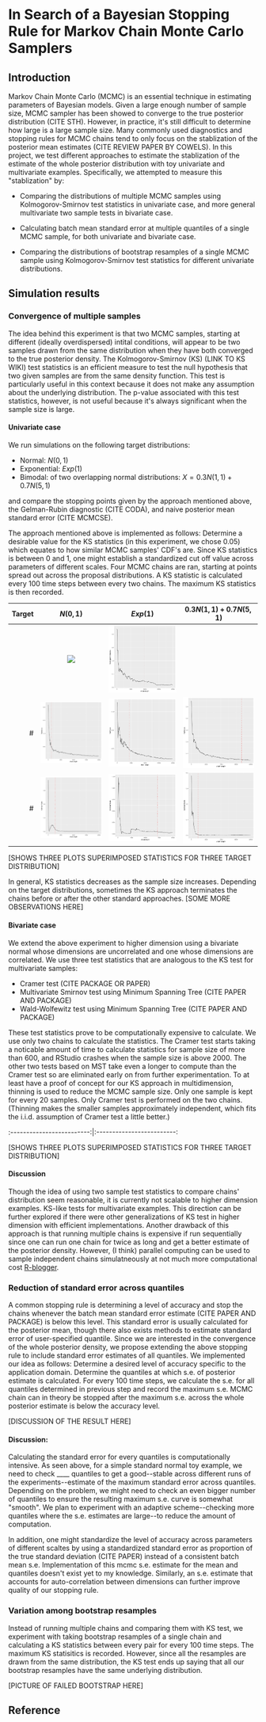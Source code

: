 # In Search of a Bayesian Stopping Rule for Markov Chain Monte Carlo Samplers

## Introduction
 
Markov Chain Monte Carlo (MCMC) is an essential technique in estimating parameters of Bayesian models. 
Given a large enough number of sample size, MCMC sampler has been showed to converge to the 
true posterior distribution (CITE STH). However, in practice, it's still difficult to determine
how large is a large sample size.
Many commonly used diagnostics and stopping rules for MCMC chains
tend to only focus on the stablization of the posterior mean estimates (CITE REVIEW PAPER BY COWELS). 
In this project, we test different approaches to estimate the stablization of the estimate of the whole posterior distribution with toy univariate and multivariate examples.
Specifically, we attempted to measure this "stablization" by:

+ Comparing the distributions of multiple MCMC samples using Kolmogorov-Smirnov test statistics in univariate case, and more general multivariate two sample tests in bivariate case.

+ Calculating batch mean standard error at multiple quantiles of a single MCMC sample, for both univariate and bivariate case.

+ Comparing the distributions of bootstrap resamples of a single MCMC sample using Kolmogorov-Smirnov test statistics for different univariate distributions.

## Simulation results

### Convergence of multiple samples

The idea behind this experiment is that two MCMC samples, starting at different (ideally overdispersed) intital conditions, will appear to be two samples drawn from the same distribution when they have both converged to the true posterior density. The Kolmogorov-Smirnov (KS) (LINK TO KS WIKI) test statistics is an efficient measure to test the null hypothesis that two given samples are from the same density function. This test is particularly useful in this context because it does not make any assumption about the underlying distribution. The p-value associated with this test statistics, however, is not useful because it's always significant when the sample size is large.

#### Univariate case

We run simulations on the following target distributions:

+ Normal: $N(0,1)$
+ Exponential: $Exp(1)$
+ Bimodal: of two overlapping normal distributions: $X = 0.3N(1,1) + 0.7N(5,1)$

and compare the stopping points given by the approach mentioned above, the Gelman-Rubin diagnostic (CITE CODA), and naive posterior mean standard error (CITE MCMCSE).

The approach mentioned above is implemented as follows: Determine a desirable value for the KS statistics (in this experiment, we chose 0.05) which equates to how similar MCMC samples' CDF's are. Since KS statistics is between 0 and 1, one might establish a standardized cut off value across parameters of different scales. Four MCMC chains are ran, starting at points spread out across the proposal distributions. A KS statistic is calculated every 100 time steps between every two chains. The maximum KS statistics is then recorded.

Target | $N(0,1)$                  | $Exp(1)$                  | $0.3N(1,1) + 0.7N(5,1)$
------:|:-------------------------:|:-------------------------:|:-----------------------------------:
       |![](plots/univariate_ks/multichain_2018-04-https://github.com/PhucHNg/mcmc_se/blob/master/plots/univariate_ks/multichain_2018-04-16_20104_exponential_1_.png) | ![](plots/univariate_ks/multichain_2018-04-16_20104_bimodal_1_.png)
       # |![](https://github.com/PhucHNg/mcmc_se/blob/master/plots/univariate_ks/multichain_2018-04-16_20104_normal_2_.png)  |  ![](https://github.com/PhucHNg/mcmc_se/blob/master/plots/univariate_ks/multichain_2018-04-16_20104_exponential_2_.png)  |  ![](https://github.com/PhucHNg/mcmc_se/blob/master/plots/univariate_ks/multichain_2018-04-16_20104_bimodal_2_.png)
       # |  ![](https://github.com/PhucHNg/mcmc_se/blob/master/plots/univariate_ks/multichain_2018-04-16_20104_normal_3_.png)  |  ![](https://github.com/PhucHNg/mcmc_se/blob/master/plots/univariate_ks/multichain_2018-04-16_20104_exponential_3_.png)  | ![](https://github.com/PhucHNg/mcmc_se/blob/master/plots/univariate_ks/multichain_2018-04-16_20104_bimodal_3_.png)

[SHOWS THREE PLOTS SUPERIMPOSED STATISTICS FOR THREE TARGET DISTRIBUTION]

In general, KS statistics decreases as the sample size increases. Depending on the target distributions, sometimes the KS approach terminates the chains before or after the other standard approaches. [SOME MORE OBSERVATIONS HERE]

#### Bivariate case

We extend the above experiment to higher dimension using a bivariate normal whose dimensions are uncorrelated and one whose dimensions are correlated. We use three test statistics that are analogous to the KS test for multivariate samples:

+ Cramer test (CITE PACKAGE OR PAPER)
+ Multivariate Smirnov test using Minimum Spanning Tree (CITE PAPER AND PACKAGE)
+ Wald-Wolfewitz test using Minimum Spanning Tree (CITE PAPER AND PACKAGE)

These test statistics prove to be computationally expensive to calculate. We use only two chains to calculate the statistics. The Cramer test starts taking a noticable amount of time to calculate statistics for sample size of more than 600, and RStudio crashes when the sample size is above 2000. The other two tests based on MST take even a longer to compute than the Cramer test so are eliminated early on from further experimentation. To at least have a proof of concept for our KS approach in multidimension, thinning is used to reduce the MCMC sample size. Only one sample is kept for every 20 samples. Only Cramer test is performed on the two chains. (Thinning makes the smaller samples approximately independent, which fits the i.i.d. assumption of Cramer test a little better.)

:-------------------------:|:-------------------------:


[SHOWS THREE PLOTS SUPERIMPOSED STATISTICS FOR THREE TARGET DISTRIBUTION]

#### Discussion

Though the idea of using two sample test statistics to compare chains' distribution seem reasonable, it is currently not scalable to higher dimension examples. KS-like tests for multivariate examples. This direction can be further explored if there were other generalizations of KS test in higher dimension with efficient implementations. Another drawback of this approach is that running multiple chains is expensive if run sequentially since one can run one chain for twice as long and get a better estimate of the posterior density. However, (I think) parallel computing can be used to sample independent chains simulatneously at not much more computational cost [R-blogger](https://www.r-bloggers.com/post-10-multicore-parallelism-in-mcmc/).

### Reduction of standard error across quantiles

A common stopping rule is determining a level of accuracy and stop the chains whenever the batch mean standard error estimate (CITE PAPER AND PACKAGE) is below this level. This standard error is usually calculated for the posterior mean, though there also exists methods to estimate standard error of user-specified quantile. Since we are interested in the convergence of the whole posterior density, we propose extending the above stopping rule to include standard error estimates of all quantiles. We implemented our idea as follows: Determine a desired level of accuracy specific to the application domain. Determine the quantiles at which s.e. of posterior estimate is calculated. For every 100 time steps, we calculate the s.e. for all quantiles determined in previous step and record the maximum s.e. MCMC chain can in theory be stopped after the maximum s.e. across the whole posterior estimate is below the accuracy level.

[DISCUSSION OF THE RESULT HERE]

#### Discussion:

Calculating the standard error for every quantiles is computationally intensive. As seen above, for a simple standard normal toy example, we need to check ____ quantiles to get a good--stable across different runs of the experiments--estimate of the maximum standard error across quantiles. Depending on the problem, we might need to check an even bigger number of quantiles to ensure the resulting maximum s.e. curve is somewhat "smooth". We plan to experiment with an adaptive scheme--checking more quantiles where the s.e. estimates are large--to reduce the amount of computation.

In addition, one might standardize the level of accuracy across parameters of different scaltes by using a standardized standard error as proportion of the true standard deviation (CITE PAPER) instead of
a consistent batch mean s.e. Implementation of this mcmc s.e. estimate for the mean and quantiles doesn't exist yet to my knowledge. Similarly, an s.e. estimate that accounts for auto-correlation between dimensions can further improve quality of our stopping rule.

### Variation among bootstrap resamples

Instead of running multiple chains and comparing them with KS test, we experiment with taking bootstrap resamples of a single chain and calculating a KS statistics between every pair for every 100 time steps. The maximum KS statisitics is recorded. However, since all the resamples are drawn from the same distribution, the KS test ends up saying that all our bootstrap resamples have the same underlying distribution. 

[PICTURE OF FAILED BOOTSTRAP HERE]

## Reference


